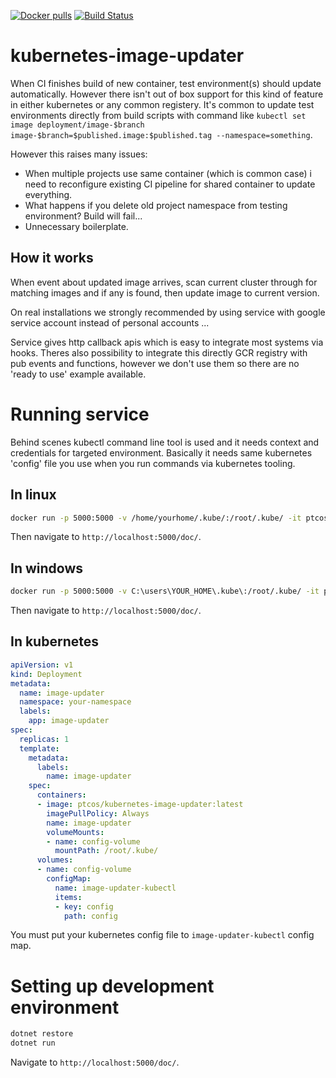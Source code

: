 [![Docker pulls](https://img.shields.io/docker/pulls/ptcos/kubernetes-image-updater.svg)](https://hub.docker.com/r/ptcos/kubernetes-image-updater/)
[![Build Status](https://jenkins.protacon.cloud/buildStatus/icon?job=www.github.com/kubernetes-image-updater/master)](https://jenkins.protacon.cloud/job/www.github.com/job/kubernetes-image-updater/job/master/)

# kubernetes-image-updater

When CI finishes build of new container, test environment(s) should update automatically. However there isn't out of box support for this kind of feature in either kubernetes or any common registery. It's common to update test environments directly from build scripts with command like `kubectl set image deployment/image-$branch image-$branch=$published.image:$published.tag --namespace=something`.

However this raises many issues:

- When multiple projects use same container (which is common case) i need to reconfigure existing CI pipeline for shared container to update everything.
- What happens if you delete old project namespace from testing environment? Build will fail...
- Unnecessary boilerplate.

## How it works

When event about updated image arrives, scan current cluster through for matching images and if any is found, then update image to current version.

On real installations we strongly recommended by using service with google service account instead of personal accounts ...

Service gives http callback apis which is easy to integrate most systems via hooks. Theres also possibility to integrate this directly GCR registry with pub events and functions, however we don't use them so there are no 'ready to use' example available.

# Running service

Behind scenes kubectl command line tool is used and it needs context and credentials for targeted environment. Basically it needs same kubernetes 'config' file you use when you run commands via kubernetes tooling.

## In linux

```bash
docker run -p 5000:5000 -v /home/yourhome/.kube/:/root/.kube/ -it ptcos/kubernetes-image-updater
```

Then navigate to `http://localhost:5000/doc/`.

## In windows

```bash
docker run -p 5000:5000 -v C:\users\YOUR_HOME\.kube\:/root/.kube/ -it ptcos/kubernetes-image-updater
```

Then navigate to `http://localhost:5000/doc/`.

## In kubernetes

```yaml
apiVersion: v1
kind: Deployment
metadata:
  name: image-updater
  namespace: your-namespace
  labels:
    app: image-updater
spec:
  replicas: 1
  template:
    metadata:
      labels:
        name: image-updater
    spec:
      containers:
      - image: ptcos/kubernetes-image-updater:latest
        imagePullPolicy: Always
        name: image-updater
        volumeMounts:
        - name: config-volume
          mountPath: /root/.kube/
      volumes:
      - name: config-volume
        configMap:
          name: image-updater-kubectl
          items:
          - key: config
            path: config
```

You must put your kubernetes config file to `image-updater-kubectl` config map.

# Setting up development environment
```bash
dotnet restore
dotnet run
```

Navigate to `http://localhost:5000/doc/`.


